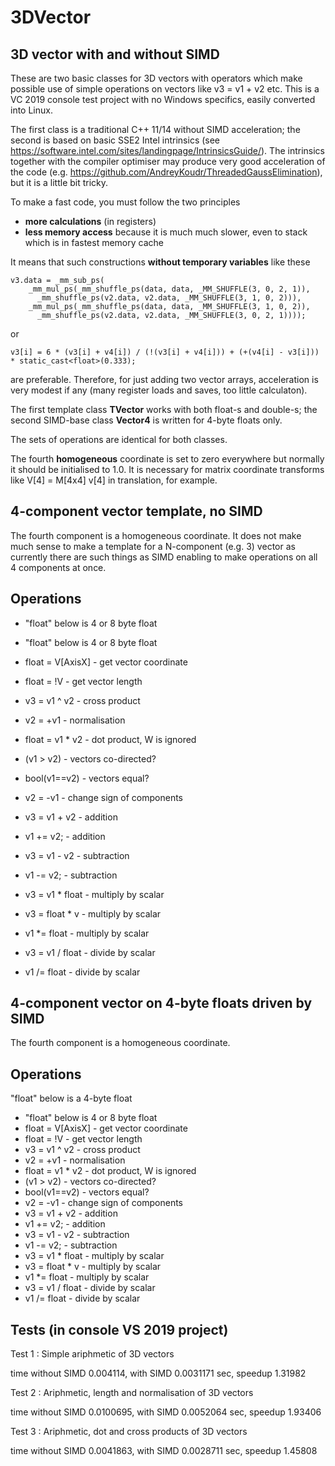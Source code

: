 # 3DVector
3D vector with and without SIMD
-------------------------------

  These are two basic classes for 3D vectors with operators which make
possible use of simple operations on vectors like v3 = v1 + v2 etc.
  This is a VC 2019 console test project with no Windows specifics, easily converted into Linux.

  The first class is a traditional C++ 11/14 without SIMD acceleration; the second is
based on basic SSE2 Intel intrinsics 
(see https://software.intel.com/sites/landingpage/IntrinsicsGuide/). The intrinsics
together with the compiler optimiser may produce very good acceleration of the code
(e.g. https://github.com/AndreyKoudr/ThreadedGaussElimination),
but it is a little bit tricky.

  To make a fast code, you must follow the two principles
  
  - <B>more calculations</B> (in registers)
  - <B>less memory access</B> because it is much much slower, even to stack which is in fastest memory cache

It means that such constructions <B>without temporary variables</B> like these

    v3.data = _mm_sub_ps(
        _mm_mul_ps(_mm_shuffle_ps(data, data, _MM_SHUFFLE(3, 0, 2, 1)),
          _mm_shuffle_ps(v2.data, v2.data, _MM_SHUFFLE(3, 1, 0, 2))),
        _mm_mul_ps(_mm_shuffle_ps(data, data, _MM_SHUFFLE(3, 1, 0, 2)),
          _mm_shuffle_ps(v2.data, v2.data, _MM_SHUFFLE(3, 0, 2, 1))));
          
or 

    v3[i] = 6 * (v3[i] + v4[i]) / (!(v3[i] + v4[i])) + (+(v4[i] - v3[i])) * static_cast<float>(0.333); 

are preferable. Therefore, for just adding two vector arrays, acceleration is very modest if any (many register loads and saves, too little calculaton).
  
  The first template class <B>TVector<T></B> works with both float-s and double-s; the second
  SIMD-base class <B>Vector4</B> is written for 4-byte floats only.

  The sets of operations are identical for both classes.

  The fourth <B>homogeneous</B> coordinate is set to zero everywhere but normally it should be 
initialised to 1.0. It is necessary for matrix coordinate transforms like V[4] = M[4x4] v[4] in translation, for example.

  4-component vector template, no SIMD
  ------------------------------------
  
  The fourth component is a homogeneous coordinate.
  It does not make much sense to make a template for a N-component (e.g. 3) 
vector as currently there are such things as SIMD enabling to make operations
on all 4 components at once.
 
  Operations
  ----------
  - "float" below is 4 or 8 byte float
  
  - "float" below is 4 or 8 byte float
  - float = V[AxisX]  - get vector coordinate  
  - float = !V        - get vector length         
  - v3 = v1 ^ v2      - cross product        
  - v2 = +v1          - normalisation  
  - float = v1 * v2   - dot product, W is ignored  
  - (v1 > v2)         - vectors co-directed?     
  - bool(v1==v2)      - vectors equal?            
  - v2 = -v1          - change sign of components      
  - v3 = v1 + v2      - addition  
  - v1 += v2;         - addition
  - v3 = v1 - v2      - subtraction
  - v1 -= v2;         - subtraction 
  - v3 = v1 * float   - multiply by scalar
  - v3 = float * v    - multiply by scalar
  - v1 *= float       - multiply by scalar
  - v3 = v1 / float   - divide by scalar
  - v1 /= float       - divide by scalar
  
  4-component vector on 4-byte floats driven by SIMD
  --------------------------------------------------
    
  The fourth component is a homogeneous coordinate.
 
  Operations
  ----------
  "float" below is a 4-byte float

  - "float" below is 4 or 8 byte float
  - float = V[AxisX]  - get vector coordinate  
  - float = !V        - get vector length         
  - v3 = v1 ^ v2      - cross product        
  - v2 = +v1          - normalisation  
  - float = v1 * v2   - dot product, W is ignored  
  - (v1 > v2)         - vectors co-directed?     
  - bool(v1==v2)      - vectors equal?            
  - v2 = -v1          - change sign of components      
  - v3 = v1 + v2      - addition  
  - v1 += v2;         - addition
  - v3 = v1 - v2      - subtraction
  - v1 -= v2;         - subtraction 
  - v3 = v1 * float   - multiply by scalar
  - v3 = float * v    - multiply by scalar
  - v1 *= float       - multiply by scalar
  - v3 = v1 / float   - divide by scalar
  - v1 /= float       - divide by scalar
  
  Tests (in console VS 2019 project)
  ----------------------------------
  
  Test 1 : Simple ariphmetic of 3D vectors
    
time without SIMD 0.004114, with SIMD 0.0031171 sec, speedup 1.31982

  Test 2 : Ariphmetic, length and normalisation of 3D vectors
  
time without SIMD 0.0100695, with SIMD 0.0052064 sec, speedup 1.93406

  Test 3 : Ariphmetic, dot and cross products of 3D vectors
  
time without SIMD 0.0041863, with SIMD 0.0028711 sec, speedup 1.45808

  
  


